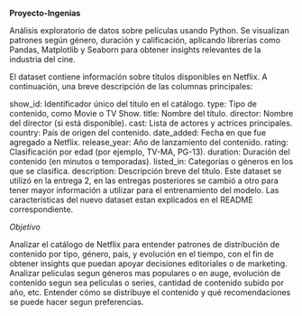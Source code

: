****Proyecto-Ingenias****

Análisis exploratorio de datos sobre películas usando Python. Se visualizan patrones según género, duración y calificación, aplicando librerías como Pandas, Matplotlib y Seaborn para obtener insights relevantes de la industria del cine.

El dataset contiene información sobre títulos disponibles en Netflix. A continuación, una breve descripción de las columnas principales:

show_id: Identificador único del título en el catálogo.
type: Tipo de contenido, como Movie o TV Show.
title: Nombre del título.
director: Nombre del director (si está disponible).
cast: Lista de actores y actrices principales.
country: País de origen del contenido.
date_added: Fecha en que fue agregado a Netflix.
release_year: Año de lanzamiento del contenido.
rating: Clasificación por edad (por ejemplo, TV-MA, PG-13).
duration: Duración del contenido (en minutos o temporadas).
listed_in: Categorías o géneros en los que se clasifica.
description: Descripción breve del título.
Este dataset se utilizó en la entrega 2, en las entregas posteriores se cambió a otro para tener mayor información a utilizar para el entrenamiento del modelo. Las características del nuevo dataset estan explicados en el README correspondiente.



*Objetivo*

Analizar el catálogo de Netflix para entender patrones de distribución de contenido por tipo, género, país, y evolución en el tiempo, con el fin de obtener insights que puedan apoyar decisiones editoriales o de marketing. Analizar peliculas segun géneros mas populares o en auge, evolución de contenido segun sea peliculas o series, cantidad de contenido subido por año, etc. Entender cómo se distribuye el contenido y qué recomendaciones se puede hacer segun preferencias.


